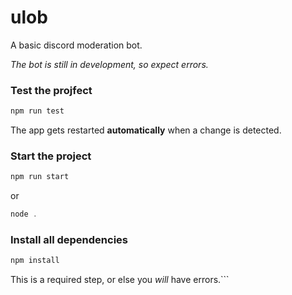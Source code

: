 # ulob

A basic discord moderation bot.

*The bot is still in development, so expect errors.*


### Test the projfect
```js
npm run test
```
The app gets restarted **automatically** when a change is detected. <br>
 
### Start the project
 ```js
 npm run start
 ```
 or
 ```js
 node .
 ```
### Install all dependencies

 ```js
 npm install
 ```

This is a required step, or else you *will* have errors.```